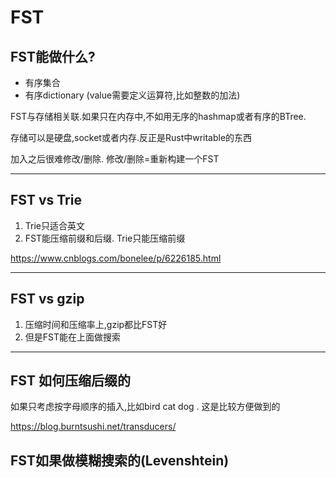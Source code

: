 # FST

## FST能做什么?

- 有序集合
- 有序dictionary (value需要定义运算符,比如整数的加法)

FST与存储相关联.如果只在内存中,不如用无序的hashmap或者有序的BTree.

存储可以是硬盘,socket或者内存.反正是Rust中writable的东西

加入之后很难修改/删除. 修改/删除=重新构建一个FST

------

## FST vs Trie

1. Trie只适合英文
2. FST能压缩前缀和后缀. Trie只能压缩前缀

https://www.cnblogs.com/bonelee/p/6226185.html

------

## FST vs gzip

1. 压缩时间和压缩率上,gzip都比FST好
2. 但是FST能在上面做搜索

------

## FST 如何压缩后缀的

如果只考虑按字母顺序的插入,比如bird cat dog . 这是比较方便做到的

https://blog.burntsushi.net/transducers/

## FST如果做模糊搜索的(Levenshtein)

